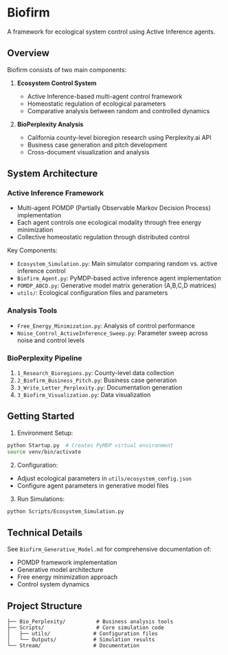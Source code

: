 # Biofirm

A framework for ecological system control using Active Inference agents.

## Overview

Biofirm consists of two main components:

1. **Ecosystem Control System**
   - Active Inference-based multi-agent control framework
   - Homeostatic regulation of ecological parameters
   - Comparative analysis between random and controlled dynamics

2. **BioPerplexity Analysis** 
   - California county-level bioregion research using Perplexity.ai API
   - Business case generation and pitch development
   - Cross-document visualization and analysis

## System Architecture

### Active Inference Framework
- Multi-agent POMDP (Partially Observable Markov Decision Process) implementation
- Each agent controls one ecological modality through free energy minimization
- Collective homeostatic regulation through distributed control

Key Components:
- `Ecosystem_Simulation.py`: Main simulator comparing random vs. active inference control
- `Biofirm_Agent.py`: PyMDP-based active inference agent implementation
- `POMDP_ABCD.py`: Generative model matrix generation (A,B,C,D matrices)
- `utils/`: Ecological configuration files and parameters

### Analysis Tools
- `Free_Energy_Minimization.py`: Analysis of control performance
- `Noise_Control_ActiveInference_Sweep.py`: Parameter sweep across noise and control levels

### BioPerplexity Pipeline
1. `1_Research_Bioregions.py`: County-level data collection
2. `2_Biofirm_Business_Pitch.py`: Business case generation
3. `3_Write_Letter_Perplexity.py`: Documentation generation
4. `3_Biofirm_Visualization.py`: Data visualization

## Getting Started

1. Environment Setup:
```bash
python Startup.py  # Creates PyMDP virtual environment
source venv/bin/activate
```

2. Configuration:
- Adjust ecological parameters in `utils/ecosystem_config.json`
- Configure agent parameters in generative model files

3. Run Simulations:
```bash
python Scripts/Ecosystem_Simulation.py
```

## Technical Details

See `Biofirm_Generative_Model.md` for comprehensive documentation of:
- POMDP framework implementation
- Generative model architecture
- Free energy minimization approach
- Control system dynamics

## Project Structure
```
├── Bio_Perplexity/          # Business analysis tools
├── Scripts/                 # Core simulation code
│   ├── utils/              # Configuration files
│   └── Outputs/            # Simulation results
└── Stream/                 # Documentation
```